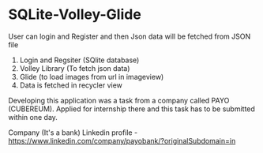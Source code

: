 # SQLite-Volley-Glide

User can login and Register and then Json data will be fetched from JSON file

1. Login and Regsiter (SQlite database)
2. Volley Library (To fetch json data)
3. Glide (to load images from url in imageview)
4. Data is fetched in recycler view

Developing this application was a task from a company called PAYO (CUBEREUM).
Applied for internship there and this task has to be submitted within one day.

Company (It's a bank) Linkedin profile -  https://www.linkedin.com/company/payobank/?originalSubdomain=in 
